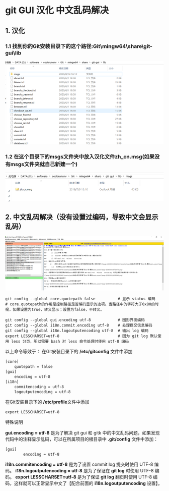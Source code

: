 # git GUI 汉化   中文乱码解决



## 1. 汉化

### 1.1 找到你的Git安装目录下的这个路径:Git\mingw64\share\git-gui\lib



![image-20200814195421033](../assets/gitGUI汉化-中文乱码解决.assets/image-20200814195421033.png)

### 1.2 在这个目录下的msgs文件夹中放入汉化文件zh_cn.msg(如果没有msgs文件夹就自己新建一个)

![image-20200814195705559](../assets/gitGUI汉化-中文乱码解决.assets/image-20200814195705559.png)

## 2. 中文乱码解决（没有设置过编码，导致中文会显示乱码）

![image-20200814195756072](../assets/gitGUI汉化-中文乱码解决.assets/image-20200814195756072.png)

```
git config --global core.quotepath false          # 显示 status 编码 
# core.quotepath的作用是控制路径是否编码显示的选项。当路径中的字符大于0x80的时候，如果设置为true，转义显示；设置为false，不转义。

git config --global gui.encoding utf-8            # 图形界面编码 
git config --global i18n.commit.encoding utf-8    # 处理提交信息编码 
git config --global i18n.logoutputencoding utf-8  # 输出 log 编码 
export LESSCHARSET=utf-8                          # 因为 git log 默认使用 less 分页，所以需要 bash 对 less 命令处理时使用 utf-8 编码 

```

以上命令等效于：
在Git安装目录下的 **/etc/gitconfig** 文件中添加

```
[core]
    quotepath = false
[gui]
    encoding = utf-8
[i18n]
    commitencoding = utf-8
    logoutputencoding = utf-8
```


在Git安装目录下的   **/etc/profile**文件中添加

```
export LESSCHARSET=utf-8
```



特殊说明

**gui.encoding = utf-8** 是为了解决 git gui 和 gitk 中的中文乱码问题，如果发现代码中的注释显示乱码，可以在所属项目的根目录中 **.git/config** 文件中添加：

```
[gui]
        encoding = utf-8
```

**i18n.commitencoding = utf-8** 是为了设置 commit log 提交时使用 UTF-8 编码。
**i18n.logoutputencoding = utf-8** 是为了保证在 **git log** 时使用 UTF-8 编码。
**export LESSCHARSET=utf-8** 是为了保证 **git log** 翻页时使用 UTF-8 编码，这样就可以正常显示中文了【配合前面的 **i18n.logoutputencoding** 设置】。



